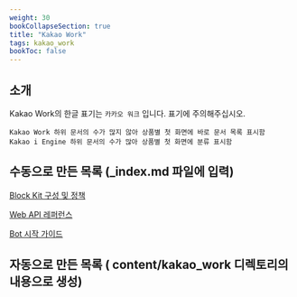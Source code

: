 ```yaml
---
weight: 30
bookCollapseSection: true
title: "Kakao Work"
tags: kakao_work
bookToc: false
---
```


## 소개

Kakao Work의 한글 표기는 `카카오 워크` 입니다. 표기에 주의해주십시오. 
```
Kakao Work 하위 문서의 수가 많지 않아 상품별 첫 화면에 바로 문서 목록 표시함
Kakao i Engine 하위 문서의 수가 많아 상품별 첫 화면에 분류 표시함
```


## 수동으로 만든 목록 (\_index.md 파일에 입력)

[Block Kit 구성 및 정책](/tAsifvlvRP6zqlmrHtXpKg)

[Web API 레퍼런스](/h74Gy4ciSHqShrO5wQwkWw)

[Bot 시작 가이드](/-dhyJavWTPKMstU-uJIN-g)


## 자동으로 만든 목록 ( content/kakao_work 디렉토리의 내용으로 생성)
